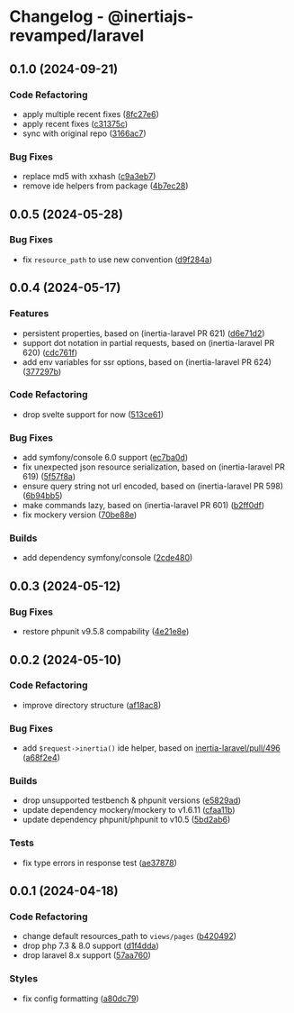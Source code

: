 # Changelog - @inertiajs-revamped/laravel

## 0.1.0 (2024-09-21)

### Code Refactoring

- apply multiple recent fixes ([8fc27e6](https://github.com/inertiajs-revamped/inertia/commit/8fc27e6))
- apply recent fixes ([c31375c](https://github.com/inertiajs-revamped/inertia/commit/c31375c))
- sync with original repo ([3166ac7](https://github.com/inertiajs-revamped/inertia/commit/3166ac7))

### Bug Fixes

- replace md5 with xxhash ([c9a3eb7](https://github.com/inertiajs-revamped/inertia/commit/c9a3eb7))
- remove ide helpers from package ([4b7ec28](https://github.com/inertiajs-revamped/inertia/commit/4b7ec28))

## 0.0.5 (2024-05-28)

### Bug Fixes

- fix `resource_path` to use new convention ([d9f284a](https://github.com/inertiajs-revamped/inertia/commit/d9f284a))

## 0.0.4 (2024-05-17)

### Features

- persistent properties, based on (inertia-laravel PR 621) ([d6e71d2](https://github.com/inertiajs-revamped/inertia/commit/d6e71d2))
- support dot notation in partial requests, based on (inertia-laravel PR 620) ([cdc761f](https://github.com/inertiajs-revamped/inertia/commit/cdc761f))
- add env variables for ssr options, based on (inertia-laravel PR 624) ([377297b](https://github.com/inertiajs-revamped/inertia/commit/377297b))

### Code Refactoring

- drop svelte support for now ([513ce61](https://github.com/inertiajs-revamped/inertia/commit/513ce61))

### Bug Fixes

- add symfony/console 6.0 support ([ec7ba0d](https://github.com/inertiajs-revamped/inertia/commit/ec7ba0d))
- fix unexpected json resource serialization, based on (inertia-laravel PR 619) ([5f57f8a](https://github.com/inertiajs-revamped/inertia/commit/5f57f8a))
- ensure query string not url encoded, based on (inertia-laravel PR 598) ([6b94bb5](https://github.com/inertiajs-revamped/inertia/commit/6b94bb5))
- make commands lazy, based on (inertia-laravel PR 601) ([b2ff0df](https://github.com/inertiajs-revamped/inertia/commit/b2ff0df))
- fix mockery version ([70be88e](https://github.com/inertiajs-revamped/inertia/commit/70be88e))

### Builds

- add dependency symfony/console ([2cde480](https://github.com/inertiajs-revamped/inertia/commit/2cde480))

## 0.0.3 (2024-05-12)

### Bug Fixes

- restore phpunit v9.5.8 compability ([4e21e8e](https://github.com/inertiajs-revamped/inertia/commit/4e21e8e))

## 0.0.2 (2024-05-10)

### Code Refactoring

- improve directory structure ([af18ac8](https://github.com/inertiajs-revamped/inertia/commit/af18ac8))

### Bug Fixes

- add `$request->inertia()` ide helper, based on [inertia-laravel/pull/496](https://github.com/inertiajs/inertia-laravel/pull/496) ([a68f2e4](https://github.com/inertiajs-revamped/inertia/commit/a68f2e4))

### Builds

- drop unsupported testbench & phpunit versions ([e5829ad](https://github.com/inertiajs-revamped/inertia/commit/e5829ad))
- update dependency mockery/mockery to v1.6.11 ([cfaa11b](https://github.com/inertiajs-revamped/inertia/commit/cfaa11b))
- update dependency phpunit/phpunit to v10.5 ([5bd2ab6](https://github.com/inertiajs-revamped/inertia/commit/5bd2ab6))

### Tests

- fix type errors in response test ([ae37878](https://github.com/inertiajs-revamped/inertia/commit/ae37878))

## 0.0.1 (2024-04-18)

### Code Refactoring

- change default resources_path to `views/pages` ([b420492](https://github.com/inertiajs-revamped/inertia/commit/b420492))
- drop php 7.3 & 8.0 support ([d1f4dda](https://github.com/inertiajs-revamped/inertia/commit/d1f4dda))
- drop laravel 8.x support ([57aa760](https://github.com/inertiajs-revamped/inertia/commit/57aa760))

### Styles

- fix config formatting ([a80dc79](https://github.com/inertiajs-revamped/inertia/commit/a80dc79))
